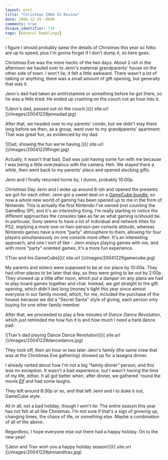 ```yaml
---
layout: post
title: "Christmas 2004 In Review"
date: 2004-12-29 -0800
comments: true
disqus_identifier: 716
tags: [General Ramblings]
---
```

I figure I should probably spew the details of Christmas this year so
folks are up to speed, plus I'm gonna forget if I don't dump it, so here
goes.

 Christmas Eve was the more hectic of the two days. About 2-ish in the
afternoon we hauled over to Jenn's maternal grandparents' house on the
other side of town. I won't lie; it felt a little awkward. There wasn't
a lot of talking or anything, there was a small amount of gift opening,
but generally that was it.

 Jenn's dad had taken an antihistamine or something before he got there,
so he was a little tired. He ended up crashing on the couch not an hour
into it.

 ![Jenn's dad, passed out on the
couch.]({{ site.url }}/images/20041229jennsdad.jpg)

 After that, we headed over to my parents' condo, but we didn't stay
there long before we then, as a group, went over to my grandparents'
apartment. That was great fun, as evidenced by my dad.

 ![Dad, showing the fun we're
having.]({{ site.url }}/images/20041229finger.jpg)

 Actually, it wasn't that bad, Dad was just having some fun with me
because I was being a little overzealous with the camera. Heh. We stayed
there a while, then went back to my parents' place and opened stocking
gifts.

 Jenn and I finally returned home by, I dunno, probably 10:00p.

 Christmas Day Jenn and I woke up around 8-ish and opened the presents
we got for each other. Jenn got a sweet deal on a [GameCube
bundle](http://www.amazon.com/exec/obidos/ASIN/B0006FHB3I/mhsvortex), so
now a whole new world of gaming has been opened up to me in the form of
Nintendo. This is actually the first Nintendo I've owned (not counting
the GameBoy SP), and it's an interesting thing. I'm really starting to
notice the different approaches the consoles take as far as what gaming
is/should be. In particular, Sony seems to have a lot of individual and
network titles for PS2, implying a more one-or-two-person-per-console
attitude, whereas Nintendo games have a more "party" atmosphere to them,
allowing for four players simultaneously on one console more often. It's
an interesting approach, and one I sort of like - Jenn enjoys playing
games with me, and with more "party" oriented games, it's a more fun
experience.

 ![Trav and his
GameCube]({{ site.url }}/images/20041229gamecube.jpg)

 My parents and sisters were supposed to be at our place by 10:00a. They
had other places to be later that day, so they were going to be out by
2:00p. They showed up a little after noon, which put a damper on any
plans we had to play board games together and chat. Instead, we got
straight to the gift opening, which didn't last long (money's tight this
year since almost everyone in our family moved, which, for me, included
the purchase of the house) because we did a "Secret Santa" style of
giving, each person only buying for one other family member.

 After that, we proceeded to play a few minutes of *Dance Dance
Revolution*, which just reminded me how fun it is and how much I need a
hard dance pad.

 ![Trav's dad playing Dance Dance
Revolution]({{ site.url }}/images/20041229dancedance.jpg)

 They took off, then an hour or two later Jenn's family (the same crew
that was at the Christmas Eve gathering) showed up for a lasagna
dinner.

 I already ranted about how I'm not a big "family dinner" person, and
this was no exception. It wasn't a bad experience, but I wasn't having
the time of my life, either. It all got better when, after dinner, we
gathered 'round the movie
[*Elf*](http://www.amazon.com/exec/obidos/ASIN/B0002F6BRE/mhsvortex) and
had some laughs.

 They left around 8:30p or so, and that left Jenn and I to duke it out,
GameCube style.

 All in all, not a bad holiday, though I won't lie: The entire season
this year has not felt at all like Christmas. I'm not sure if that's a
sign of growing up, changing times, the chaos of life, or something
else. Maybe a combination of all of the above.

 Regardless, I hope everyone else out there had a happy holiday. On to
the new year!

 ![Jenn and Trav wish you a happy holiday
season!]({{ site.url }}/images/20041229jennandtrav.jpg)
